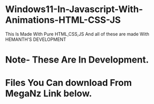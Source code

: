 # Windows11-In-Javascript-With-Animations-HTML-CSS-JS

This Is Made With Pure HTML,CSS,JS
And all of these are made With HEMANTH'S DEVELOPMENT

# Note- These Are In Development.

# Files You Can download From MegaNz Link below.
